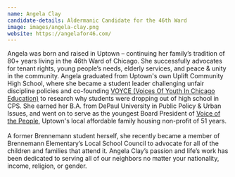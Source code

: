 ```yaml
---
name: Angela Clay
candidate-details: Aldermanic Candidate for the 46th Ward
image: images/angela-clay.png
website: https://angelafor46.com/
---
```


Angela was born and raised in Uptown – continuing her family’s tradition of 80+ years living in the 46th Ward of Chicago. She successfully advocates for tenant rights, young people’s needs, elderly services, and peace & unity in the community. Angela graduated from Uptown's own Uplift Community High School, where she became a student leader challenging unfair discipline policies and co-founding <a href="http://voyceproject.org/" target="_blank" rel="noopener noreferrer">VOYCE (Voices Of Youth In Chicago Education)</a> to research why students were dropping out of high school in CPS. She earned her B.A. from DePaul University in Public Policy & Urban Issues, and went on to serve as the youngest Board President of <a href="https://www.vophousing.com/" target="_blank" rel="noopener noreferrer">Voice of the People</a>, Uptown's local affordable family housing non-profit of 51 years.
<br>
<br>
A former Brennemann student herself, she recently became a member of Brennemann Elementary’s Local School Council to advocate for all of the children and families that attend it. Angela Clay’s passion and life’s work has been dedicated to serving all of our neighbors no matter your nationality, income, religion, or gender.
